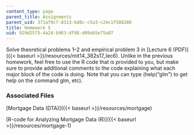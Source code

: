 ```yaml
---
content_type: page
parent_title: Assignments
parent_uid: 371af9c7-8313-bd8c-c5a3-c24c1f588286
title: Homework 5
uid: 929d2575-4a24-b963-df88-d09ab5e75a07
---
```


Solve theoretical problems 1–2 and empirical problem 3 in [Lecture 6 (PDF)]({{< baseurl >}}/resources/mit14_382s17_lec6). Unlike in the previous homework, feel free to use the R code that is provided to you, but make sure to provide additional comments to the code explaining what each major block of the code is doing. Note that you can type (help(“glm”) to get help on the command glm, etc).

### Associated Files

[Mortgage Data (DTA)]({{< baseurl >}}/resources/mortgage)

[R-code for Analyzing Mortgage Data (R)]({{< baseurl >}}/resources/mortgage-1)
